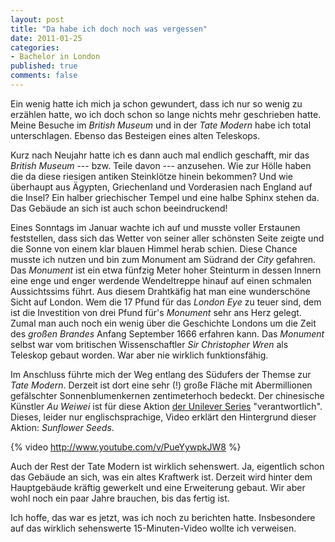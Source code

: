 ```yaml
--- 
layout: post
title: "Da habe ich doch noch was vergessen"
date: 2011-01-25
categories: 
- Bachelor in London
published: true
comments: false
---
```

Ein wenig hatte ich mich ja schon gewundert, dass ich nur so wenig zu erzählen hatte, wo ich doch schon so lange nichts mehr geschrieben hatte. Meine Besuche im *British Museum* und in der *Tate Modern* habe ich total unterschlagen. Ebenso das Besteigen eines alten Teleskops.

<!-- more -->

Kurz nach Neujahr hatte ich es dann auch mal endlich geschafft, mir das *British Museum* --- bzw. Teile davon --- anzusehen. Wie zur Hölle haben die da diese riesigen antiken Steinklötze hinein bekommen? Und wie überhaupt aus Ägypten, Griechenland und Vorderasien nach England auf die Insel? Ein halber griechischer Tempel und eine halbe Sphinx stehen da. Das Gebäude an sich ist auch schon beeindruckend!

Eines Sonntags im Januar wachte ich auf und musste voller Erstaunen feststellen, dass sich das Wetter von seiner aller schönsten Seite zeigte und die Sonne von einem klar blauen Himmel herab schien. Diese Chance musste ich nutzen und bin zum Monument am Südrand der *City* gefahren. Das *Monument* ist ein etwa fünfzig Meter hoher Steinturm in dessen Innern eine enge und enger werdende Wendeltreppe hinauf auf einen schmalen Aussichtssims führt. Aus diesem Drahtkäfig hat man eine wunderschöne Sicht auf London.
Wem die 17 Pfund für das *London Eye* zu teuer sind, dem ist die Investition von drei Pfund für's *Monument* sehr ans Herz gelegt. Zumal man auch noch ein wenig über die Geschichte Londons um die Zeit des *großen Brandes* Anfang September 1666 erfahren kann. Das *Monument* selbst war vom britischen Wissenschaftler *Sir Christopher Wren* als Teleskop gebaut worden. War aber nie wirklich funktionsfähig.

Im Anschluss führte mich der Weg entlang des Südufers der Themse zur *Tate Modern*. Derzeit ist dort eine sehr (!) große Fläche mit Abermillionen gefälschter Sonnenblumenkernen zentimeterhoch bedeckt. Der chinesische Künstler *Au Weiwei* ist für diese Aktion [der Unilever Series](http://www.tate.org.uk/modern/exhibitions/unileverseries2010/default.shtm) "verantwortlich". Dieses, leider nur englischsprachige, Video erklärt den Hintergrund dieser Aktion: *Sunflower Seeds*.

{% video http://www.youtube.com/v/PueYywpkJW8 %}

Auch der Rest der Tate Modern ist wirklich sehenswert. Ja, eigentlich schon das Gebäude an sich, was ein altes Kraftwerk ist. Derzeit wird hinter dem Hauptgebäude kräftig gewerkelt und eine Erweiterung gebaut. Wir aber wohl noch ein paar Jahre brauchen, bis das fertig ist.

Ich hoffe, das war es jetzt, was ich noch zu berichten hatte. Insbesondere auf das wirklich sehenswerte 15-Minuten-Video wollte ich verweisen.
